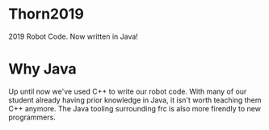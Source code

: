 # Thorn2019
2019 Robot Code. Now written in Java!

# Why Java
Up until now we've used C++ to write our robot code. With many of our student already having prior knowledge in Java, it isn't worth teaching them C++ anymore. The Java tooling surrounding frc is also more firendly to new programmers.
